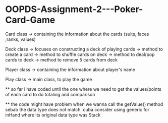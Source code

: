 # OOPDS-Assignment-2---Poker-Card-Game

Card class    -> containing the information about the cards (suits, faces ,ranks, values)

Deck class    -> focuses on constructing a deck of playing cards
              -> method to create a card
              -> method to shuffle cards on deck
              -> method to deal/pop cards to deck
              -> method to remove 5 cards from deck
              
Player class  -> containing the information about player's name

Play class    -> main class, to play the game

** so far i have coded until the one where we need to get the values/points of each card to do totaling and comparison  

** the code might have problem when we wanna call the getValue() method sebab the data type does not match. cuba consider using generic <E> for inHand where its original data type was Stack<Card>